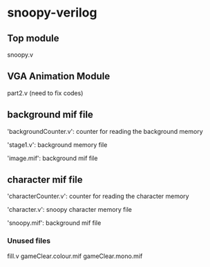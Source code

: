 # snoopy-verilog

## Top module
snoopy.v

## VGA Animation Module
part2.v (need to fix codes)

## background mif file
'backgroundCounter.v': counter for reading the background memory

'stage1.v': background memory file

'image.mif': background mif file

## character mif file
'characterCounter.v': counter for reading the character memory

'character.v': snoopy character memory file

'snoopy.mif': background mif file

### Unused files
fill.v
gameClear.colour.mif
gameClear.mono.mif

